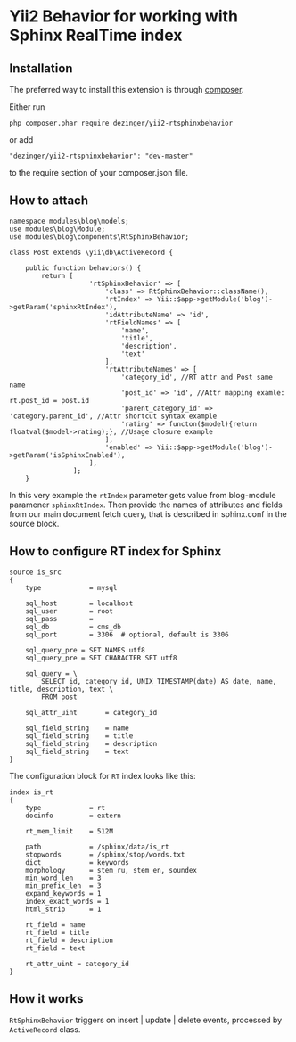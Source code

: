 # Yii2 Behavior for working with Sphinx RealTime index


## Installation
The preferred way to install this extension is through [composer](https://getcomposer.org/).

Either run
~~~
php composer.phar require dezinger/yii2-rtsphinxbehavior
~~~
or add
~~~
"dezinger/yii2-rtsphinxbehavior": "dev-master"
~~~
to the require section of your composer.json file.


## How to attach

```
namespace modules\blog\models;
use modules\blog\Module;
use modules\blog\components\RtSphinxBehavior;

class Post extends \yii\db\ActiveRecord {

    public function behaviors() {
        return [
                    'rtSphinxBehavior' => [
                        'class' => RtSphinxBehavior::className(),
                        'rtIndex' => Yii::$app->getModule('blog')->getParam('sphinxRtIndex'),
                        'idAttributeName' => 'id',
                        'rtFieldNames' => [
                            'name', 
                            'title', 
                            'description', 
                            'text'
                        ],
                        'rtAttributeNames' => [
                            'category_id', //RT attr and Post same name
                            'post_id' => 'id', //Attr mapping examle: rt.post_id = post.id
                            'parent_category_id' => 'category.parent_id', //Attr shortcut syntax example
                            'rating' => functon($model){return floatval($model->rating);}, //Usage closure example
                        ],
                        'enabled' => Yii::$app->getModule('blog')->getParam('isSphinxEnabled'),
                    ],
                ];   
    }
```

In this very example the `rtIndex` parameter gets value from blog-module paramener `sphinxRtIndex`.
Then provide the names of attributes and fields from our main document fetch query, that is described in sphinx.conf in the source block.

## How to configure RT index for Sphinx

```
source is_src
{
	type			= mysql

	sql_host		= localhost
	sql_user		= root
	sql_pass		=
	sql_db			= cms_db
	sql_port		= 3306	# optional, default is 3306

	sql_query_pre = SET NAMES utf8
    sql_query_pre = SET CHARACTER SET utf8
	
	sql_query = \
		SELECT id, category_id, UNIX_TIMESTAMP(date) AS date, name, title, description, text \
		FROM post

	sql_attr_uint		= category_id
	
	sql_field_string    = name
	sql_field_string    = title
	sql_field_string    = description	
	sql_field_string    = text	
}
```

The configuration block for `RT` index looks like this:

```
index is_rt
{
	type			= rt
	docinfo			= extern
	
	rt_mem_limit	= 512M

	path			= /sphinx/data/is_rt
	stopwords		= /sphinx/stop/words.txt
	dict			= keywords
	morphology		= stem_ru, stem_en, soundex
	min_word_len	= 3
	min_prefix_len 	= 3
	expand_keywords	= 1
	index_exact_words = 1
	html_strip 		= 1
	
	rt_field = name 	
	rt_field = title
	rt_field = description
	rt_field = text
	
	rt_attr_uint = category_id
}
```

## How it works

`RtSphinxBehavior` triggers on insert | update | delete events, processed by `ActiveRecord` class.